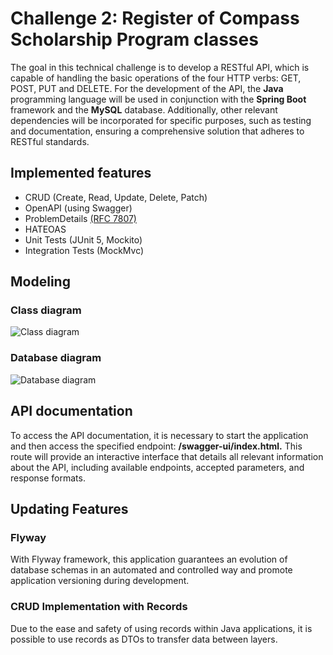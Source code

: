 # Challenge 2: Register of Compass Scholarship Program classes

The goal in this technical challenge is to develop a RESTful API, which is capable of handling the basic operations of the four HTTP verbs: GET, POST, PUT and DELETE. For the development of the API, the **Java** programming language will be used in conjunction with the **Spring Boot** framework and the **MySQL** database. Additionally, other relevant dependencies will be incorporated for specific purposes, such as testing and documentation, ensuring a comprehensive solution that adheres to RESTful standards.
## Implemented features

* CRUD (Create, Read, Update, Delete, Patch)  
* OpenAPI (using Swagger)  
* ProblemDetails [(RFC 7807)](https://datatracker.ietf.org/doc/html/rfc7807)  
* HATEOAS  
* Unit Tests (JUnit 5, Mockito)  
* Integration Tests (MockMvc)  

## Modeling
### Class diagram
![Class diagram](https://raw.githubusercontent.com/kia735/Challenge_2/main/docs/class_diagram.png)

### Database diagram
![Database diagram](https://raw.githubusercontent.com/kia735/Challenge_2/main/docs/database_diagram.png)

## API documentation
To access the API documentation, it is necessary to start the application and then access the specified endpoint: **/swagger-ui/index.html.** This route will provide an interactive interface that details all relevant information about the API, including available endpoints, accepted parameters, and response formats.

## Updating Features
### Flyway
With Flyway framework, this application guarantees an evolution of database schemas in an automated and controlled way and promote application versioning during development.

### CRUD Implementation with Records
Due to the ease and safety of using records within Java applications, it is possible to use records as DTOs to transfer data between layers. 
